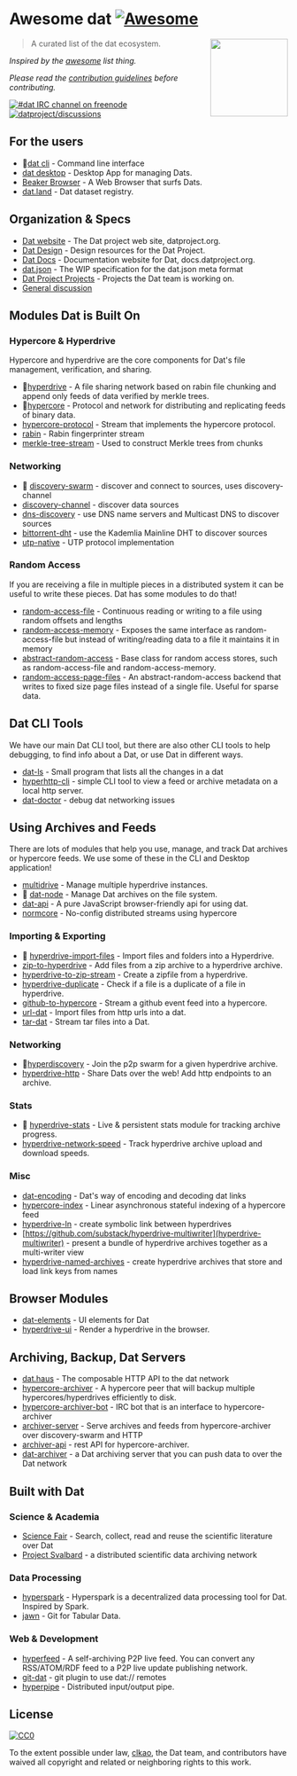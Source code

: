 # Awesome dat [![Awesome](https://cdn.rawgit.com/sindresorhus/awesome/d7305f38d29fed78fa85652e3a63e154dd8e8829/media/badge.svg)](https://github.com/sindresorhus/awesome)

[<img src="http://datproject.github.io/design/downloads/dat-data-logo.png" align="right" width="140">](https://datproject.org)

> A curated list of the dat ecosystem.

*Inspired by the [awesome](https://github.com/sindresorhus/awesome) list thing.*

*Please read the [contribution guidelines](contributing.md) before contributing.*

[![#dat IRC channel on freenode](https://img.shields.io/badge/irc%20channel-%23dat%20on%20freenode-blue.svg)](http://webchat.freenode.net/?channels=dat)
[![datproject/discussions](https://badges.gitter.im/Join%20Chat.svg)](https://gitter.im/datproject/discussions?utm_source=badge&utm_medium=badge&utm_campaign=pr-badge&utm_content=badge)


## For the users

- 📔[dat cli](https://github.com/maxogden/dat) - Command line interface
- [dat desktop](https://github.com/juliangruber/dat-desktop) - Desktop App for managing Dats.
- [Beaker Browser](https://beakerbrowser.com/) - A Web Browser that surfs Dats.
- [dat.land](https://github.com/datproject/datfolder) - Dat dataset registry.

## Organization & Specs

- [Dat website](https://github.com/datproject/website) - The Dat project web site, datproject.org.
- [Dat Design](https://github.com/datproject/design) - Design resources for the Dat Project.
- [Dat Docs](https://github.com/datproject/docs) - Documentation website for Dat, docs.datproject.org.
- [dat.json](https://github.com/juliangruber/dat.json) - The WIP specification for the dat.json meta format
- [Dat Project Projects](https://github.com/datproject/projects) - Projects the Dat team is working on.
- [General discussion](https://github.com/datproject/discussions/issues)


## Modules Dat is Built On

### Hypercore & Hyperdrive

Hypercore and hyperdrive are the core components for Dat's file management, verification, and sharing.

- 📔[hyperdrive](https://github.com/mafintosh/hyperdrive) - A file sharing network based on rabin file chunking and append only feeds of data verified by merkle trees.
- 📔[hypercore](https://github.com/mafintosh/hypercore) - Protocol and network for distributing and replicating feeds of binary data.
- [hypercore-protocol](https://github.com/mafintosh/hypercore-protocol) - Stream that implements the hypercore protocol.
- [rabin](https://github.com/datproject/rabin) - Rabin fingerprinter stream
- [merkle-tree-stream](https://github.com/mafintosh/merkle-tree-stream) - Used to construct Merkle trees from chunks

### Networking

- 📔 [discovery-swarm](https://github.com/mafintosh/discovery-swarm) - discover and connect to sources, uses discovery-channel
- [discovery-channel](https://github.com/maxogden/discovery-channel) - discover data sources
- [dns-discovery](https://github.com/mafintosh/dns-discovery) - use DNS name servers and Multicast DNS to discover sources
- [bittorrent-dht](https://github.com/feross/bittorrent-dht) - use the Kademlia Mainline DHT to discover sources
- [utp-native](https://github.com/mafintosh/utp-native) - UTP protocol implementation

### Random Access

If you are receiving a file in multiple pieces in a distributed system it can be useful to write these pieces. Dat has some modules to do that!

- [random-access-file](https://github.com/mafintosh/random-access-file) - Continuous reading or writing to a file using random offsets and lengths
- [random-access-memory](https://github.com/mafintosh/random-access-memory) - Exposes the same interface as random-access-file but instead of writing/reading data to a file it maintains it in memory
- [abstract-random-access](https://github.com/juliangruber/abstract-random-access) - Base class for random access stores, such as random-access-file and  random-access-memory.
- [random-access-page-files](https://github.com/mafintosh/random-access-page-files) - An abstract-random-access backend that writes to fixed size page files instead of a single file. Useful for sparse data.


## Dat CLI Tools

We have our main Dat CLI tool, but there are also other CLI tools to help debugging, to find info about a Dat, or use Dat in different ways.

- [dat-ls](https://github.com/mafintosh/dat-ls) - Small program that lists all the changes in a dat
- [hyperhttp-cli](https://github.com/joehand/hyperhttp-cli) - simple CLI tool to view a feed or archive metadata on a local http server.
- [dat-doctor](https://github.com/joehand/dat-doctor) - debug dat networking issues


## Using Archives and Feeds

There are lots of modules that help you use, manage, and track Dat archives or hypercore feeds. We use some of these in the CLI and Desktop application!

 - [multidrive](https://github.com/yoshuawuyts/multidrive) - Manage multiple hyperdrive instances.
 - 📔 [dat-node](https://github.com/datproject/dat-node) - Manage Dat archives on the file system.
 - [dat-api](https://github.com/karissa/dat-api) - A pure JavaScript browser-friendly api for using dat.
 - [normcore](https://github.com/yoshuawuyts/normcore) - No-config distributed streams using hypercore

### Importing & Exporting

 - 📔 [hyperdrive-import-files](https://github.com/juliangruber/hyperdrive-import-files) - Import files and folders into a Hyperdrive.
 - [zip-to-hyperdrive](https://github.com/karissa/zip-to-hyperdrive) - Add files from a zip archive to a hyperdrive archive.
 - [hyperdrive-to-zip-stream](https://github.com/pfrazee/hyperdrive-to-zip-stream) - Create a zipfile from a hyperdrive.
 - [hyperdrive-duplicate](https://github.com/joehand/hyperdrive-duplicate) - Check if a file is a duplicate of a file in hyperdrive.
 - [github-to-hypercore](https://github.com/yoshuawuyts/github-to-hypercore) - Stream a github event feed into a hypercore.
 - [url-dat](https://github.com/joehand/url-dat) - Import files from http urls into a dat.
 - [tar-dat](https://github.com/joehand/tar-dat) - Stream tar files into a Dat.

### Networking

- 📔[hyperdiscovery](https://github.com/karissa/hyperdiscovery) - Join the p2p swarm for a given hyperdrive archive.
 - [hyperdrive-http](https://github.com/joehand/hyperdrive-http) - Share Dats over the web! Add http endpoints to an archive.

### Stats

 - 📔 [hyperdrive-stats](https://github.com/juliangruber/hyperdrive-stats) - Live & persistent stats module for tracking archive progress.
 - [hyperdrive-network-speed](https://github.com/joehand/hyperdrive-network-speed) - Track hyperdrive archive upload and download speeds.

### Misc

 - [dat-encoding](https://github.com/juliangruber/dat-encoding) - Dat's way of encoding and decoding dat links
 - [hypercore-index](https://github.com/juliangruber/hypercore-index) - Linear asynchronous stateful indexing of a hypercore feed
 - [hyperdrive-ln](https://github.com/poga/hyperdrive-ln) - create symbolic link between hyperdrives
 - [https://github.com/substack/hyperdrive-multiwriter](hyperdrive-multiwriter) - present a bundle of hyperdrive archives together as a multi-writer view
 - [hyperdrive-named-archives](https://github.com/substack/hyperdrive-named-archives) - create hyperdrive archives that store and load link keys from names


## Browser Modules

- [dat-elements](https://github.com/datproject/dat-elements) - UI elements for Dat
- [hyperdrive-ui](https://github.com/karissa/hyperdrive-ui) - Render a hyperdrive in the browser.


## Archiving, Backup, Dat Servers

- [dat.haus](https://github.com/juliangruber/dat.haus) - The composable HTTP API to the dat network
- [hypercore-archiver](https://github.com/mafintosh/hypercore-archiver) - A hypercore peer that will backup multiple hypercores/hyperdrives efficiently to disk.
- [hypercore-archiver-bot](https://github.com/mafintosh/hypercore-archiver-bot) - IRC bot that is an interface to hypercore-archiver
- [archiver-server](https://github.com/joehand/archiver-server) - Serve archives and feeds from hypercore-archiver over discovery-swarm and HTTP
- [archiver-api](https://github.com/joehand/archiver-api) - rest API for hypercore-archiver.
- [dat-archiver](https://github.com/maxogden/dat-archiver) - a Dat archiving server that you can push data to over the Dat network


## Built with Dat

### Science & Academia

- [Science Fair](https://github.com/codeforscience/sciencefair) - Search, collect, read and reuse the scientific literature over Dat
- [Project Svalbard](https://github.com/datproject/svalbard) - a distributed scientific data archiving network

### Data Processing

- [hyperspark](https://github.com/poga/hyperspark) - Hyperspark is a decentralized data processing tool for Dat. Inspired by Spark.
- [jawn](https://github.com/CfABrigadePhiladelphia/jawn) - Git for Tabular Data.

### Web & Development

- [hyperfeed](https://github.com/poga/hyperfeed) - A self-archiving P2P live feed. You can convert any RSS/ATOM/RDF feed to a P2P live update publishing network.
- [git-dat](https://github.com/substack/git-dat) - git plugin to use dat:// remotes
- [hyperpipe](https://github.com/mafintosh/hyperpipe) - Distributed input/output pipe.


## License

[![CC0](http://mirrors.creativecommons.org/presskit/buttons/88x31/svg/cc-zero.svg)](https://creativecommons.org/publicdomain/zero/1.0/)

To the extent possible under law, [clkao](https://github.com/clkao), the Dat team, and contributors have waived all copyright and related or neighboring rights to this work.
